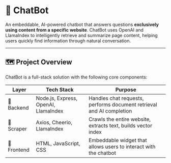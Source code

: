 # 💬 ChatBot

An embeddable, AI-powered chatbot that answers questions **exclusively using content from a specific website**. ChatBot uses OpenAI and LlamaIndex to intelligently retrieve and summarize page content, helping users quickly find information through natural conversation.

---

## 🗺️ Project Overview

ChatBot is a full-stack solution with the following core components:

| Layer       | Tech Stack                     | Purpose                                                  |
|-------------|--------------------------------|----------------------------------------------------------|
| 🔌 Backend   | Node.js, Express, OpenAI, LlamaIndex | Handles chat requests, performs document retrieval and AI completion |
| 🧹 Scraper   | Axios, Cheerio, LlamaIndex     | Crawls the entire website, extracts text, builds vector index |
| 💬 Frontend  | HTML, JavaScript, CSS          | Embeddable widget that allows users to interact with the chatbot |


